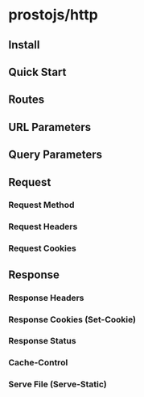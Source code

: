 # prostojs/http

## Install

## Quick Start

## Routes

## URL Parameters

## Query Parameters

## Request

### Request Method

### Request Headers

### Request Cookies

## Response

### Response Headers

### Response Cookies (Set-Cookie)

### Response Status

### Cache-Control

### Serve File (Serve-Static)

